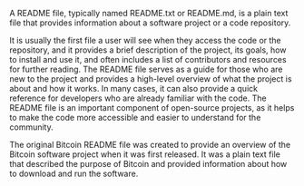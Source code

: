 A README file, typically named README.txt or README.md, is a plain text file that provides information about a software project or a code repository.

It is usually the first file a user will see when they access the code or the repository, and it provides a brief description of the project, its goals, how to install and use it, and often includes a list of contributors and resources for further reading. The README file serves as a guide for those who are new to the project and provides a high-level overview of what the project is about and how it works. In many cases, it can also provide a quick reference for developers who are already familiar with the code. The README file is an important component of open-source projects, as it helps to make the code more accessible and easier to understand for the community.

The original Bitcoin README file was created to provide an overview of the Bitcoin software project when it was first released. It was a plain text file that described the purpose of Bitcoin and provided information about how to download and run the software. 